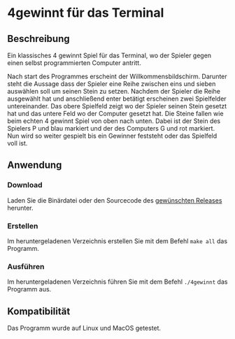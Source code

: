 # 4gewinnt für das Terminal

## Beschreibung

Ein klassisches 4 gewinnt Spiel für das Terminal, wo der Spieler gegen einen selbst programmierten Computer antritt.  

Nach start des Programmes erscheint der Willkommensbildschirm.
Darunter steht die Aussage dass der Spieler eine Reihe zwischen eins und sieben auswählen soll um seinen Stein zu setzen.
Nachdem der Spieler die Reihe ausgewählt hat und anschließend enter betätigt erscheinen zwei Spielfelder untereinander. 
Das obere Spielfeld zeigt wo der Spieler seinen Stein gesetzt hat und das untere Feld wo der Computer gesetzt hat.
Die Steine fallen wie beim echten 4 gewinnt Spiel von oben nach unten. Dabei ist der Stein des Spielers P und blau markiert und der des Computers G und rot markiert.
Nun wird so weiter gespielt bis ein Gewinner feststeht oder das Spielfeld voll ist.

## Anwendung

### Download

Laden Sie die Binärdatei oder den Sourcecode des [gewünschten Releases](https://github.com/philipp3923/4gewinnt/releases) herunter.  

### Erstellen

Im heruntergeladenen Verzeichnis erstellen Sie mit dem Befehl `make all` das Programm.

### Ausführen

Im heruntergeladenen Verzeichnis führen Sie mit dem Befehl `./4gewinnt` das Programm aus.

## Kompatibilität

Das Programm wurde auf Linux und MacOS getestet.


